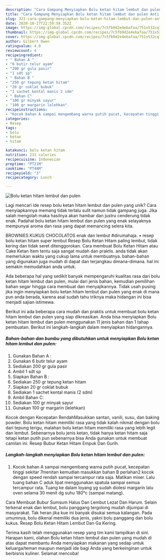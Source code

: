 ```yaml
---
description: "Cara Gampang Menyiapkan Bolu ketan hitam lembut dan pulen Anti Gagal"
title: "Cara Gampang Menyiapkan Bolu ketan hitam lembut dan pulen Anti Gagal"
slug: 323-cara-gampang-menyiapkan-bolu-ketan-hitam-lembut-dan-pulen-anti-gagal
date: 2020-10-27T22:59:59.352Z
image: https://img-global.cpcdn.com/recipes/7c5fb9d2e4ebafaa/751x532cq70/bolu-ketan-hitam-lembut-dan-pulen-foto-resep-utama.jpg
thumbnail: https://img-global.cpcdn.com/recipes/7c5fb9d2e4ebafaa/751x532cq70/bolu-ketan-hitam-lembut-dan-pulen-foto-resep-utama.jpg
cover: https://img-global.cpcdn.com/recipes/7c5fb9d2e4ebafaa/751x532cq70/bolu-ketan-hitam-lembut-dan-pulen-foto-resep-utama.jpg
author: Gilbert Owen
ratingvalue: 4.8
reviewcount: 4
recipeingredient:
- " Bahan A "
- "6 butir telur ayam"
- "200 gr gula pasir"
- "1 sdt sp"
- " Bahan B "
- "250 gr tepung ketan hitam"
- "20 gr coklat bubuk"
- "1 sachet kental manis 2 sdm"
- " Bahan C"
- "100 gr minyak sayur"
- "100 gr margarin lelehkan"
recipeinstructions:
- "Kocok bahan A sampai mengembang warna putih pucat, kecepatan tinggi sekitar 7menitan kemudian masukkan bahan B perlahan2 kocok dengan speed rendah sampai tercampur rata saja. Matikan mixer. Lalu tuang bahan C aduk lipat menggunakan spatula sampai semua tercampur rata. Tuang ke dalam loyang yg sudah diolesi margarin lalu oven selama 30 menit dg suhu 180°c (sampai matang)."
categories:
- Resep
tags:
- bolu
- ketan
- hitam

katakunci: bolu ketan hitam 
nutrition: 231 calories
recipecuisine: Indonesian
preptime: "PT21M"
cooktime: "PT48M"
recipeyield: "3"
recipecategory: Lunch

---
```



![Bolu ketan hitam lembut dan pulen](https://img-global.cpcdn.com/recipes/7c5fb9d2e4ebafaa/751x532cq70/bolu-ketan-hitam-lembut-dan-pulen-foto-resep-utama.jpg)

Lagi mencari ide resep bolu ketan hitam lembut dan pulen yang unik? Cara menyiapkannya memang tidak terlalu sulit namun tidak gampang juga. Jika salah mengolah maka hasilnya akan hambar dan justru cenderung tidak enak. Padahal bolu ketan hitam lembut dan pulen yang enak selayaknya mempunyai aroma dan rasa yang dapat memancing selera kita.

BROWNIES KUKUS CHOCOLATOS enak dan lembut #dirumahaja. • resep bolu ketan hitam super lembut Resep Bolu Ketan Hitam paling lembut, tidak kering dan tidak seret ditenggorokan. Cara membuat Bolu Ketan Hitam atau Cake Ketan Item tentu saja sangat mudah dan praktis. anda tidak akan memerlukan waktu yang cukup lama untuk membuatnya. bahan-bahan yang digunakan juga mudah di dapat dan terjangkau dimana-dimana. hal ini semakin memudahkan anda untuk.

Ada beberapa hal yang sedikit banyak mempengaruhi kualitas rasa dari bolu ketan hitam lembut dan pulen, mulai dari jenis bahan, kemudian pemilihan bahan segar hingga cara membuat dan menyajikannya. Tidak usah pusing jika ingin menyiapkan bolu ketan hitam lembut dan pulen yang enak di mana pun anda berada, karena asal sudah tahu triknya maka hidangan ini bisa menjadi sajian istimewa.


Berikut ini ada beberapa cara mudah dan praktis untuk membuat bolu ketan hitam lembut dan pulen yang siap dikreasikan. Anda bisa menyiapkan Bolu ketan hitam lembut dan pulen menggunakan 11 jenis bahan dan 1 tahap pembuatan. Berikut ini langkah-langkah dalam menyiapkan hidangannya.

<!--inarticleads1-->

##### Bahan-bahan dan bumbu yang dibutuhkan untuk menyiapkan Bolu ketan hitam lembut dan pulen:

1. Gunakan  Bahan A :
1. Gunakan 6 butir telur ayam
1. Sediakan 200 gr gula pasir
1. Ambil 1 sdt sp
1. Siapkan  Bahan B :
1. Sediakan 250 gr tepung ketan hitam
1. Siapkan 20 gr coklat bubuk
1. Sediakan 1 sachet kental manis (2 sdm)
1. Ambil  Bahan C:
1. Sediakan 100 gr minyak sayur
1. Gunakan 100 gr margarin (lelehkan)


Kocok dengan Kecepatan RendahMasukkan santan, vanili, susu, dan baking powder. Bolu ketan hitam memiliki rasa yang tidak kalah nikmat dengan bolu dari tepung terigu, malahan bolu ketan hitam memiliki rasa yang lebih legit dan lembut. Sebenarnya bolu jenis ketan, tidak hanya ketan hitam saja tetapi ketan putih pun sebenarnya bisa Anda gunakan untuk membuat camilan ini. Resep Bubur Ketan Hitam Empuk Dan Gurih. 

<!--inarticleads2-->

##### Langkah-langkah menyiapkan Bolu ketan hitam lembut dan pulen:

1. Kocok bahan A sampai mengembang warna putih pucat, kecepatan tinggi sekitar 7menitan kemudian masukkan bahan B perlahan2 kocok dengan speed rendah sampai tercampur rata saja. Matikan mixer. Lalu tuang bahan C aduk lipat menggunakan spatula sampai semua tercampur rata. Tuang ke dalam loyang yg sudah diolesi margarin lalu oven selama 30 menit dg suhu 180°c (sampai matang).


Cara Membuat Bubur Sumsum Halus Dan Lembut Lezat Dan Harum. Selain terkenal enak dan lembut, bolu panggang tergolong mudah dijumpai di masyarakat. Tak heran jika kue ini banyak disukai semua kalangan. Pada umumnya, bolu dikenal memiliki dua jenis, yakni bolu panggang dan bolu kukus. Resep Bolu Ketan Hitam Lembut Dan Ga Kering. 

Terima kasih telah menggunakan resep yang tim kami tampilkan di sini. Harapan kami, olahan Bolu ketan hitam lembut dan pulen yang mudah di atas dapat membantu Anda menyiapkan makanan yang sedap untuk keluarga/teman maupun menjadi ide bagi Anda yang berkeinginan untuk berbisnis kuliner. Selamat mencoba!
